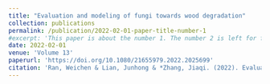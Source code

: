 ```yaml
---
title: "Evaluation and modeling of fungi towards wood degradation"
collection: publications
permalink: /publication/2022-02-01-paper-title-number-1
#excerpt: 'This paper is about the number 1. The number 2 is left for future work.'
date: 2022-02-01
venue: 'Volume 13'
paperurl: 'https://doi.org/10.1080/21655979.2022.2025699'
citation: 'Ran, Weichen & Lian, Junhong & *Zhang, Jiaqi. (2022). Evaluation and modeling of fungi towards wood degradation. Bioengineered. 13. 3284-3299. 10.1080/21655979.2022.2025699. '
---
```



